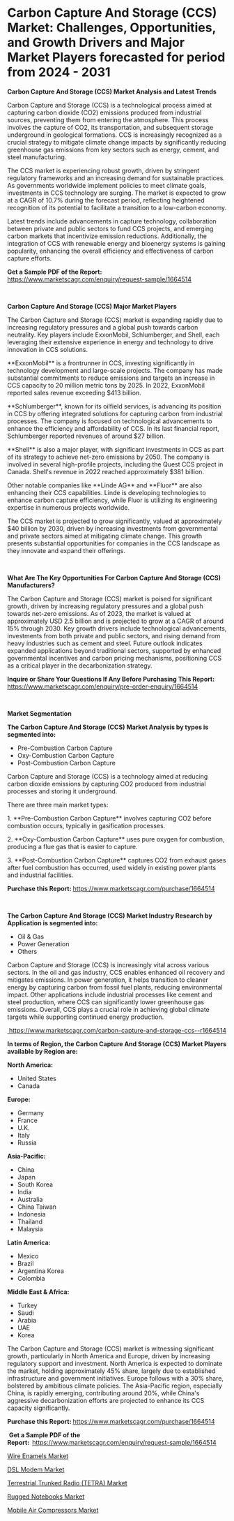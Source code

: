 <p><h1>Carbon Capture And Storage (CCS) Market: Challenges, Opportunities, and Growth Drivers and Major Market Players forecasted for period from 2024 - 2031</h1></p><p><strong>Carbon Capture And Storage (CCS) Market Analysis and Latest Trends</strong></p>
<p><p>Carbon Capture and Storage (CCS) is a technological process aimed at capturing carbon dioxide (CO2) emissions produced from industrial sources, preventing them from entering the atmosphere. This process involves the capture of CO2, its transportation, and subsequent storage underground in geological formations. CCS is increasingly recognized as a crucial strategy to mitigate climate change impacts by significantly reducing greenhouse gas emissions from key sectors such as energy, cement, and steel manufacturing.</p><p>The CCS market is experiencing robust growth, driven by stringent regulatory frameworks and an increasing demand for sustainable practices. As governments worldwide implement policies to meet climate goals, investments in CCS technology are surging. The market is expected to grow at a CAGR of 10.7% during the forecast period, reflecting heightened recognition of its potential to facilitate a transition to a low-carbon economy. </p><p>Latest trends include advancements in capture technology, collaboration between private and public sectors to fund CCS projects, and emerging carbon markets that incentivize emission reductions. Additionally, the integration of CCS with renewable energy and bioenergy systems is gaining popularity, enhancing the overall efficiency and effectiveness of carbon capture efforts.</p></p>
<p><strong>Get a Sample PDF of the Report:&nbsp;</strong> <a href="https://www.marketscagr.com/enquiry/request-sample/1664514?utm_campaign=1261&utm_medium=2&utm_source=Github&utm_content=ia&utm_term=28092024&utm_id=carbon-capture-and-storage-ccs">https://www.marketscagr.com/enquiry/request-sample/1664514</a></p>
<p>&nbsp;</p>
<p><strong>Carbon Capture And Storage (CCS) Major Market Players</strong></p>
<p><p>The Carbon Capture and Storage (CCS) market is expanding rapidly due to increasing regulatory pressures and a global push towards carbon neutrality. Key players include ExxonMobil, Schlumberger, and Shell, each leveraging their extensive experience in energy and technology to drive innovation in CCS solutions.</p><p>**ExxonMobil** is a frontrunner in CCS, investing significantly in technology development and large-scale projects. The company has made substantial commitments to reduce emissions and targets an increase in CCS capacity to 20 million metric tons by 2025. In 2022, ExxonMobil reported sales revenue exceeding $413 billion.</p><p>**Schlumberger**, known for its oilfield services, is advancing its position in CCS by offering integrated solutions for capturing carbon from industrial processes. The company is focused on technological advancements to enhance the efficiency and affordability of CCS. In its last financial report, Schlumberger reported revenues of around $27 billion.</p><p>**Shell** is also a major player, with significant investments in CCS as part of its strategy to achieve net-zero emissions by 2050. The company is involved in several high-profile projects, including the Quest CCS project in Canada. Shell's revenue in 2022 reached approximately $381 billion.</p><p>Other notable companies like **Linde AG** and **Fluor** are also enhancing their CCS capabilities. Linde is developing technologies to enhance carbon capture efficiency, while Fluor is utilizing its engineering expertise in numerous projects worldwide.</p><p>The CCS market is projected to grow significantly, valued at approximately $40 billion by 2030, driven by increasing investments from governmental and private sectors aimed at mitigating climate change. This growth presents substantial opportunities for companies in the CCS landscape as they innovate and expand their offerings.</p></p>
<p>&nbsp;</p>
<p><strong>What Are The Key Opportunities For Carbon Capture And Storage (CCS) Manufacturers?</strong></p>
<p><p>The Carbon Capture and Storage (CCS) market is poised for significant growth, driven by increasing regulatory pressures and a global push towards net-zero emissions. As of 2023, the market is valued at approximately USD 2.5 billion and is projected to grow at a CAGR of around 15% through 2030. Key growth drivers include technological advancements, investments from both private and public sectors, and rising demand from heavy industries such as cement and steel. Future outlook indicates expanded applications beyond traditional sectors, supported by enhanced governmental incentives and carbon pricing mechanisms, positioning CCS as a critical player in the decarbonization strategy.</p></p>
<p><strong>Inquire or Share Your Questions If Any Before Purchasing This Report:</strong> <a href="https://www.marketscagr.com/enquiry/pre-order-enquiry/1664514?utm_campaign=1261&utm_medium=2&utm_source=Github&utm_content=ia&utm_term=28092024&utm_id=carbon-capture-and-storage-ccs">https://www.marketscagr.com/enquiry/pre-order-enquiry/1664514</a></p>
<p>&nbsp;</p>
<p><strong>Market Segmentation</strong></p>
<p><strong>The Carbon Capture And Storage (CCS) Market Analysis by types is segmented into:</strong></p>
<p><ul><li>Pre-Combustion Carbon Capture</li><li>Oxy-Combustion Carbon Capture</li><li>Post-Combustion Carbon Capture</li></ul></p>
<p><p>Carbon Capture and Storage (CCS) is a technology aimed at reducing carbon dioxide emissions by capturing CO2 produced from industrial processes and storing it underground. </p><p>There are three main market types: </p><p>1. **Pre-Combustion Carbon Capture** involves capturing CO2 before combustion occurs, typically in gasification processes.</p><p>2. **Oxy-Combustion Carbon Capture** uses pure oxygen for combustion, producing a flue gas that is easier to capture.</p><p>3. **Post-Combustion Carbon Capture** captures CO2 from exhaust gases after fuel combustion has occurred, used widely in existing power plants and industrial facilities.</p></p>
<p><strong>Purchase this Report:&nbsp;</strong><a href="https://www.marketscagr.com/purchase/1664514?utm_campaign=1261&utm_medium=2&utm_source=Github&utm_content=ia&utm_term=28092024&utm_id=carbon-capture-and-storage-ccs">https://www.marketscagr.com/purchase/1664514</a></p>
<p>&nbsp;</p>
<p><strong>The Carbon Capture And Storage (CCS) Market Industry Research by Application is segmented into:</strong></p>
<p><ul><li>Oil & Gas</li><li>Power Generation</li><li>Others</li></ul></p>
<p><p>Carbon Capture and Storage (CCS) is increasingly vital across various sectors. In the oil and gas industry, CCS enables enhanced oil recovery and mitigates emissions. In power generation, it helps transition to cleaner energy by capturing carbon from fossil fuel plants, reducing environmental impact. Other applications include industrial processes like cement and steel production, where CCS can significantly lower greenhouse gas emissions. Overall, CCS plays a crucial role in achieving global climate targets while supporting continued energy production.</p></p>
<p><a href="https://www.marketscagr.com/carbon-capture-and-storage-ccs--r1664514?utm_campaign=1261&utm_medium=2&utm_source=Github&utm_content=ia&utm_term=28092024&utm_id=carbon-capture-and-storage-ccs">&nbsp;https://www.marketscagr.com/carbon-capture-and-storage-ccs--r1664514</a></p>
<p><strong>In terms of Region, the Carbon Capture And Storage (CCS) Market Players available by Region are:</strong></p>
<p>
    <p> <strong> North America: </strong>
        <ul>
            <li>United States</li>
            <li>Canada</li>
        </ul>
        </p> 
    <p> <strong> Europe: </strong>
        <ul>
            <li>Germany</li>
            <li>France</li>
            <li>U.K.</li>
            <li>Italy</li>
            <li>Russia</li>
        </ul>
        </p> 
    <p> <strong> Asia-Pacific: </strong>
        <ul>
            <li>China</li>
            <li>Japan</li>
            <li>South Korea</li>
            <li>India</li>
            <li>Australia</li>
            <li>China Taiwan</li>
            <li>Indonesia</li>
            <li>Thailand</li>
            <li>Malaysia</li>
        </ul>
        </p> 
    <p> <strong> Latin America: </strong>
        <ul>
            <li>Mexico</li>
            <li>Brazil</li>
            <li>Argentina Korea</li>
            <li>Colombia</li>
        </ul>
        </p> 
    <p> <strong> Middle East & Africa: </strong>
        <ul>
            <li>Turkey</li>
            <li>Saudi</li>
            <li>Arabia</li>
            <li>UAE</li>
            <li>Korea</li>
        </ul>
    </p>
    </p>
<p><p>The Carbon Capture and Storage (CCS) market is witnessing significant growth, particularly in North America and Europe, driven by increasing regulatory support and investment. North America is expected to dominate the market, holding approximately 45% share, largely due to established infrastructure and government initiatives. Europe follows with a 30% share, bolstered by ambitious climate policies. The Asia-Pacific region, especially China, is rapidly emerging, contributing around 20%, while China's aggressive decarbonization efforts are projected to enhance its CCS capacity significantly.</p></p>
<p><strong>Purchase this Report: </strong><a href="https://www.marketscagr.com/purchase/1664514?utm_campaign=1261&utm_medium=2&utm_source=Github&utm_content=ia&utm_term=28092024&utm_id=carbon-capture-and-storage-ccs">https://www.marketscagr.com/purchase/1664514</a></p>
<p>&nbsp;<strong>Get a Sample PDF of the Report:&nbsp;&nbsp;</strong><a href="https://www.marketscagr.com/enquiry/request-sample/1664514?utm_campaign=1261&utm_medium=2&utm_source=Github&utm_content=ia&utm_term=28092024&utm_id=carbon-capture-and-storage-ccs">https://www.marketscagr.com/enquiry/request-sample/1664514</a></p>
<p><strong></strong></p>
<p><p><a href="https://issuu.com/reportprime-2/docs/wire-enamels-market-size-2030.pptx_12c24bc5f3bf96?utm_campaign=1261&utm_medium=2&utm_source=Github&utm_content=ia&utm_term=28092024&utm_id=carbon-capture-and-storage-ccs">Wire Enamels Market</a></p><p><a href="https://www.linkedin.com/pulse/dsl-modem-market-share-size-trends-industry-analysis-report-imuuf?utm_campaign=1261&utm_medium=2&utm_source=Github&utm_content=ia&utm_term=28092024&utm_id=carbon-capture-and-storage-ccs">DSL Modem Market</a></p><p><a href="https://github.com/pizolina/Market-Research-Report-List-6/blob/main/terrestrial-trunked-radio-tetra-market.md?utm_campaign=1261&utm_medium=2&utm_source=Github&utm_content=ia&utm_term=28092024&utm_id=carbon-capture-and-storage-ccs">Terrestrial Trunked Radio (TETRA) Market</a></p><p><a href="https://issuu.com/reportprime-2/docs/rugged-notebooks-market-size-2030.p_9f31dd43a1e7be?utm_campaign=1261&utm_medium=2&utm_source=Github&utm_content=ia&utm_term=28092024&utm_id=carbon-capture-and-storage-ccs">Rugged Notebooks Market</a></p><p><a href="https://www.linkedin.com/pulse/exploring-mobile-air-compressors-market-dynamics-revenue-iud5f?utm_campaign=1261&utm_medium=2&utm_source=Github&utm_content=ia&utm_term=28092024&utm_id=carbon-capture-and-storage-ccs">Mobile Air Compressors Market</a></p></p>